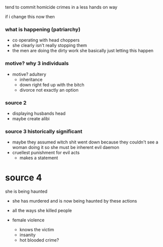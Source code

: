 tend to commit homicide crimes in a less hands on way 

if i change this now then
### what is happening (patriarchy)

- co operating with head choppers
- she clearly isn't really stopping them 
- the men are doing the dirty work she basically just letting this happen 

### motive? why 3 individuals 
- motive? adultery 
	- inheritance 
	- down right fed up with the bitch 
	- divorce not exactly an option 

### source 2 
- displaying husbands head 
- maybe create alibi 



### source 3 historically significant 
- maybe they assumed witch shit went down because they couldn't see a woman doing it so she must be inherent evil daemon 
- cruellest punishment for evil acts 
	- makes a statement 



# source 4
she is being haunted 
- she has murdered and is now being haunted by these actions 
- all the ways she killed people 


- female violence
	- knows the victim 
	- insanity 
	- hot blooded crime? 


